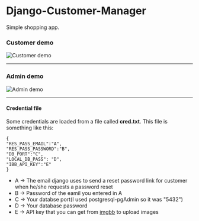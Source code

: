 # Django-Customer-Manager
Simple shopping app.


### Customer demo
![Customer demo](https://i.ibb.co/zb0R6Dm/customer-demo-gif.gif)

---

### Admin demo
![Admin demo](https://i.ibb.co/BsVQFfw/Admin-Demo-1.gif)

---
#### Credential file
Some credentials are loaded from a file called **cred.txt**. This file is something like this:
```
{	
"RES_PASS_EMAIL":"A",
"RES_PASS_PASSWORD":"B",
"DB_PORT":"C",
"LOCAL_DB_PASS": "D",
"IBB_API_KEY":"E"
}
```
* A -> The email django uses to send a reset password link for customer when he/she requests a password reset
* B -> Password of the eamil you entered in A
* C -> Your databse port(I used postgresql-pgAdmin so it was "5432")
* D -> Your database password
* E -> API key that you can get from [imgbb](https://imgbb.com) to upload images
